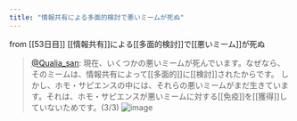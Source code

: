```yaml
---
title: "情報共有による多面的検討で悪いミームが死ぬ"
---
```


from [[53日目]]
[[情報共有]]による[[多面的検討]]で[[悪いミーム]]が死ぬ
> [@Qualia_san](https://twitter.com/Qualia_san/status/1604483303456665602?s=20&t=AurMx9N3nqtGmczfiFCzTg): 現在、いくつかの悪いミームが死んでいます。なぜなら、そのミームは、情報共有によって[[多面的]]に[[検討]]されたからです。
> しかし、ホモ・サピエンスの中には、それらの悪いミームがまだ生きています。それは、ホモ・サピエンスが悪いミームに対する[[免疫]]を[[獲得]]していないためです。(3/3)
> ![image](https://pbs.twimg.com/media/FkREcPwVsAAPosY.png)
